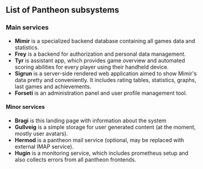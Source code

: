 ## List of Pantheon subsystems

### Main services

- **Mimir** is a specialized backend database containing all games data and statistics.
- **Frey** is a backend for authorization and personal data management.
- **Tyr** is assistant app, which provides game overview and automated scoring abilities for every player using their handheld device.
- **Sigrun** is a server-side rendered web application aimed to show Mimir's data pretty and conveniently. It includes rating tables, statistics, graphs, last games and achievements.
- **Forseti** is an administration panel and user profile management tool.

#### Minor services

- **Bragi** is this landing page with information about the system
- **Gullveig** is a simple storage for user generated content (at the moment, mostly user avatars).
- **Hermod** is a pantheon mail service (optional, may be replaced with external IMAP service).
- **Hugin** is a monitoring service, which includes prometheus setup and also collects errors from all pantheon frontends.
